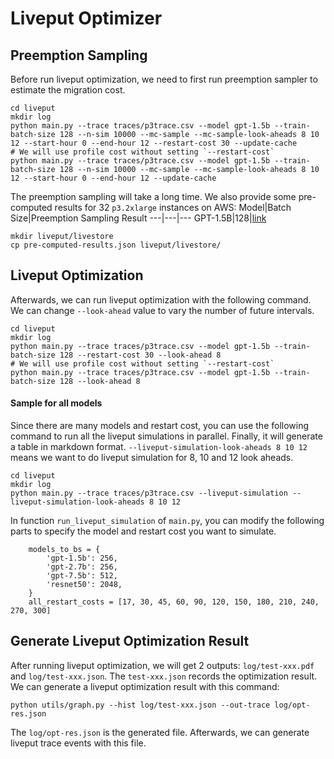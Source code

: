 # Liveput Optimizer

## Preemption Sampling

Before run liveput optimization, we need to first run preemption sampler to estimate the migration cost.

```
cd liveput
mkdir log
python main.py --trace traces/p3trace.csv --model gpt-1.5b --train-batch-size 128 --n-sim 10000 --mc-sample --mc-sample-look-aheads 8 10 12 --start-hour 0 --end-hour 12 --restart-cost 30 --update-cache
# We will use profile cost without setting `--restart-cost`
python main.py --trace traces/p3trace.csv --model gpt-1.5b --train-batch-size 128 --n-sim 10000 --mc-sample --mc-sample-look-aheads 8 10 12 --start-hour 0 --end-hour 12 --update-cache
```

The preemption sampling will take a long time. We also provide some pre-computed results for 32 `p3.2xlarge` instances on AWS:
Model|Batch Size|Preemption Sampling Result
---|---|---
GPT-1.5B|128|[link](https://drive.google.com/file/d/11R8BGXmansIoUBtrtw_tl0J6aar5aiMl/view?usp=sharing)

```
mkdir liveput/livestore
cp pre-computed-results.json liveput/livestore/
```

## Liveput Optimization

Afterwards, we can run liveput optimization with the following command. We can change `--look-ahead` value to vary the number of future intervals.

```
cd liveput
mkdir log
python main.py --trace traces/p3trace.csv --model gpt-1.5b --train-batch-size 128 --restart-cost 30 --look-ahead 8
# We will use profile cost without setting `--restart-cost`
python main.py --trace traces/p3trace.csv --model gpt-1.5b --train-batch-size 128 --look-ahead 8
```

#### Sample for all models
Since there are many models and restart cost, you can use the following command to run all the liveput simulations in parallel. Finally, it will generate a table in markdown format. `--liveput-simulation-look-aheads 8 10 12` means we want to do liveput simulation for 8, 10 and 12 look aheads.
```
cd liveput
mkdir log
python main.py --trace traces/p3trace.csv --liveput-simulation --liveput-simulation-look-aheads 8 10 12
```
In function `run_liveput_simulation` of `main.py`, you can modify the following parts to specify the model and restart cost you want to simulate.
```
    models_to_bs = {
        'gpt-1.5b': 256,
        'gpt-2.7b': 256,
        'gpt-7.5b': 512,
        'resnet50': 2048,
    }
    all_restart_costs = [17, 30, 45, 60, 90, 120, 150, 180, 210, 240, 270, 300]
```

## Generate Liveput Optimization Result
After running liveput optimization, we will get 2 outputs: `log/test-xxx.pdf` and `log/test-xxx.json`. The `test-xxx.json` records the optimization result.
We can generate a liveput optimization result with this command:
```
python utils/graph.py --hist log/test-xxx.json --out-trace log/opt-res.json
```
The `log/opt-res.json` is the generated file. Afterwards, we can generate liveput trace events with this file.
